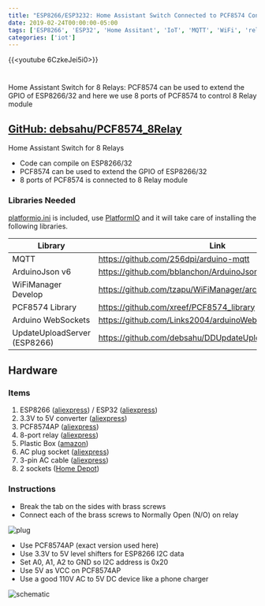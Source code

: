 ```yaml
---
title: "ESP8266/ESP3232: Home Assistant Switch Connected to PCF8574 Controlling 8 AC Relays"
date: 2019-02-24T00:00:00-05:00
tags: ['ESP8266', 'ESP32', 'Home Assitant', 'IoT', 'MQTT', 'WiFi', 'relay', 'sensor', "switch"]
categories: ['iot']
---
```


{{<youtube 6CzkeJei5i0>}}

#

Home Assistant Switch for 8 Relays: PCF8574 can be used to extend the GPIO of ESP8266/32 and here we use 8 ports of PCF8574 to control 8 Relay module

## [GitHub: debsahu/PCF8574_8Relay](https://github.com/debsahu/PCF8574_8Relay)

Home Assistant Switch for 8 Relays

- Code can compile on ESP8266/32
- PCF8574 can be used to extend the GPIO of ESP8266/32
- 8 ports of PCF8574 is connected to 8 Relay module

### Libraries Needed

[platformio.ini](https://github.com/debsahu/PCF8574_8Relay/blob/master/platformio.ini) is included, use [PlatformIO](https://platformio.org/platformio-ide) and it will take care of installing the following libraries.

| Library                     | Link                                                                                              |
|-----------------------------|---------------------------------------------------------------------------------------------------|
|MQTT                         |https://github.com/256dpi/arduino-mqtt                                                             |
|ArduinoJson v6               |https://github.com/bblanchon/ArduinoJson                                                           |
|WiFiManager Develop          |https://github.com/tzapu/WiFiManager/archive/development.zip                                       |
|PCF8574 Library              |https://github.com/xreef/PCF8574_library                                                           |
|Arduino WebSockets           |https://github.com/Links2004/arduinoWebSockets                                                     |
|UpdateUploadServer (ESP8266) |https://github.com/debsahu/DDUpdateUploadServer                                                    |

## Hardware

### Items

1. ESP8266 ([aliexpress](https://www.aliexpress.com/item/ESP8266-CH340G-CH340-G-NodeMcu-V3-Lua-Wireless-WIFI-Module-Micro-USB-Connector-Development-Board-CP2102/32965931916.html)) / ESP32 ([aliexpress](https://www.aliexpress.com/item/WEMOS-LOLIN32-V1-0-0-wifi-bluetooth-board-based-ESP-32-4MB-FLASH/32808551116.html))
2. 3.3V to 5V converter ([aliexpress](https://www.aliexpress.com/item/1972789887.html))
3. PCF8574AP ([aliexpress](https://www.aliexpress.com/item/5PCS-PCF8574P-DIP16-PCF8574-DIP-new-and-original-IC-free-shipping/32551167706.html))
4. 8-port relay ([aliexpress](https://www.aliexpress.com/item/4-channel-relay-module-optocoupler-isolation-four-relay-module-control-panel/1499329187.html?spm=2114.search0104.3.119.659b241dK9vXAs&ws_ab_test=searchweb0_0,searchweb201602_3_10065_10130_10068_10890_10547_319_10546_317_10548_10545_10696_453_10084_454_10083_10618_10307_537_536_10902_10059_10884_10887_321_322_10103-10890,searchweb201603_59,ppcSwitch_0&algo_expid=073750a0-a3ec-413e-81fb-86ecf3b66fe4-15&algo_pvid=073750a0-a3ec-413e-81fb-86ecf3b66fe4&transAbTest=ae803_4))
5. Plastic Box ([amazon](https://amzn.to/3tiFrkf))
6. AC plug socket ([aliexpress](https://www.aliexpress.com/item/2017-Hot-5-Pcs-3P-IEC-320-C14-Male-Plug-Panel-Power-Inlet-Sockets-Connectors-AC/32870614531.html))
7. 3-pin AC cable ([aliexpress](https://www.aliexpress.com/item/3-Prong-US-and-EU-Plug-AC-Power-Cord-Cable-for-Laptop-PC-Adapter-Supply-Power/32877820838.html))
8. 2 sockets ([Home Depot](https://www.homedepot.com/p/Leviton-15-Amp-Residential-Grade-Grounding-Duplex-Outlet-White-10-Pack-M24-05320-WMP/100055784))

### Instructions

- Break the tab on the sides with brass screws
- Connect each of the brass screws to Normally Open (N/O) on relay

![plug](https://github.com/debsahu/PCF8574_8Relay/raw/master/doc/plug.png)

- Use PCF8574AP (exact version used here)
- Use 3.3V to 5V level shifters for ESP8266 I2C data
- Set A0, A1, A2 to GND so I2C address is 0x20
- Use 5V as VCC on PCF8574AP
- Use a good 110V AC to 5V DC device like a phone charger

![schematic](https://github.com/debsahu/PCF8574_8Relay/raw/master/doc/schematic.png)
